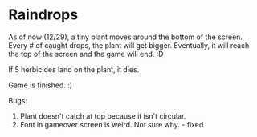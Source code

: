 Raindrops
=========


As of now (12/29), a tiny plant moves around the bottom of the screen. Every # of caught drops, the plant will get bigger. Eventually, it will reach the top of the screen and the game will end. :D

If 5 herbicides land on the plant, it dies.

Game is finished. :)

Bugs:
1. Plant doesn't catch at top because it isn't circular.
2. Font in gameover screen is weird. Not sure why.  -  fixed

